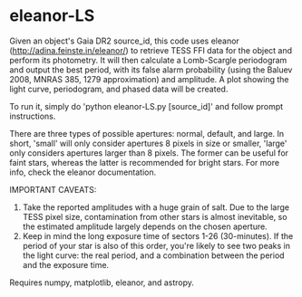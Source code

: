 # eleanor-LS

Given an object's Gaia DR2 source_id, this code uses eleanor (http://adina.feinste.in/eleanor/) to retrieve TESS FFI data for the object and perform its photometry.
It will then calculate a Lomb-Scargle periodogram and output the best period, with its false alarm probability (using the Baluev 2008, MNRAS 385, 1279 approximation) and amplitude. A plot showing the light curve, periodogram, and phased data will be created.

To run it, simply do 'python eleanor-LS.py [source_id]' and follow prompt instructions.

There are three types of possible apertures: normal, default, and large. In short, 'small' will only consider apertures 8 pixels in size or smaller, 'large' only considers apertures larger than 8 pixels. The former can be useful for faint stars, whereas the latter is recommended for bright stars. For more info, check the eleanor documentation.

IMPORTANT CAVEATS:
1. Take the reported amplitudes with a huge grain of salt. Due to the large TESS pixel size, contamination from other stars is almost inevitable, so the estimated amplitude largely depends on the chosen aperture.
2. Keep in mind the long exposure time of sectors 1-26 (30-minutes). If the period of your star is also of this order, you're likely to see two peaks in the light curve: the real period, and a combination between the period and the exposure time.

Requires numpy, matplotlib, eleanor, and astropy.
